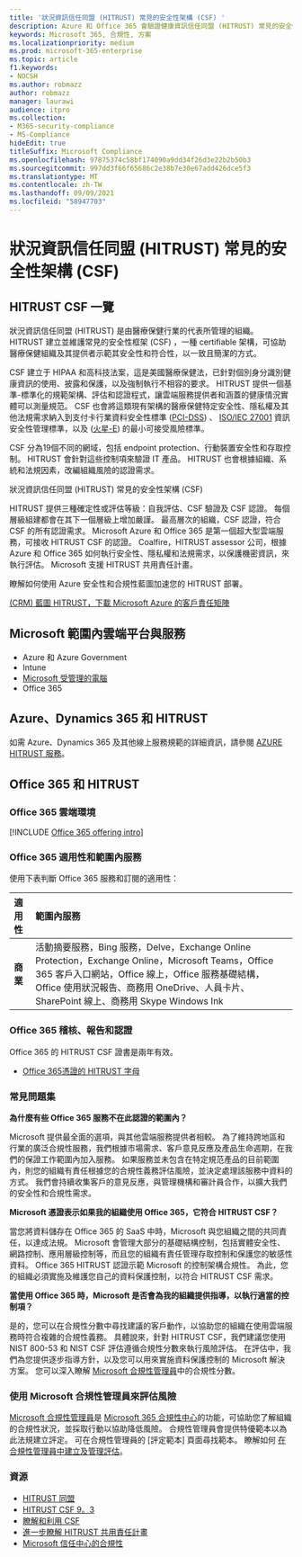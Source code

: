 ```yaml
---
title: '狀況資訊信任同盟 (HITRUST) 常見的安全性架構 (CSF) '
description: Azure 和 Office 365 會驗證健康資訊信任同盟 (HITRUST) 常見的安全性框架 (CSF) 。
keywords: Microsoft 365, 合規性, 方案
ms.localizationpriority: medium
ms.prod: microsoft-365-enterprise
ms.topic: article
f1.keywords:
- NOCSH
ms.author: robmazz
author: robmazz
manager: laurawi
audience: itpro
ms.collection:
- M365-security-compliance
- MS-Compliance
hideEdit: true
titleSuffix: Microsoft Compliance
ms.openlocfilehash: 97875374c58bf174090a9dd34f26d3e22b2b50b3
ms.sourcegitcommit: 997dd3f66f65686c2e38b7e30e67add426dce5f3
ms.translationtype: MT
ms.contentlocale: zh-TW
ms.lasthandoff: 09/09/2021
ms.locfileid: "58947703"
---
```

# <a name="health-information-trust-alliance-hitrust-common-security-framework-csf"></a>狀況資訊信任同盟 (HITRUST) 常見的安全性架構 (CSF) 

## <a name="hitrust-csf-overview"></a>HITRUST CSF 一覽

狀況資訊信任同盟 (HITRUST) 是由醫療保健行業的代表所管理的組織。 HITRUST 建立並維護常見的安全性框架 (CSF) ，一種 certifiable 架構，可協助醫療保健組織及其提供者示範其安全性和符合性，以一致且簡潔的方式。

CSF 建立于 HIPAA 和高科技法案，這是美國醫療保健法，已針對個別身分識別健康資訊的使用、披露和保護，以及強制執行不相容的要求。 HITRUST 提供一個基準-標準化的規範架構、評估和認證程式，讓雲端服務提供者和涵蓋的健康情況實體可以測量規范。 CSF 也會將這類現有架構的醫療保健特定安全性、隱私權及其他法規需求納入到支付卡行業資料安全性標準 ([PCI-DSS](https://www.microsoft.com/trustcenter/compliance/pci)) 、 [ISO/IEC 27001](https://www.microsoft.com/trustcenter/compliance/iso-iec-27001) 資訊安全性管理標準，以及 ([火星-E](https://www.microsoft.com/trustcenter/compliance/mars-e)) 的最小可接受風險標準。

CSF 分為19個不同的網域，包括 endpoint protection、行動裝置安全性和存取控制。 HITRUST 會針對這些控制項來驗證 IT 產品。 HITRUST 也會根據組織、系統和法規因素，改編組織風險的認證需求。

狀況資訊信任同盟 (HITRUST) 常見的安全性架構 (CSF) 

HITRUST 提供三種確定性或評估等級：自我評估、CSF 驗證及 CSF 認證。 每個層級組建都會在其下一個層級上增加嚴謹。 最高層次的組織，CSF 認證，符合 CSF 的所有認證需求。 Microsoft Azure 和 Office 365 是第一個超大型雲端服務，可接收 HITRUST CSF 的認證。 Coalfire，HITRUST assessor 公司，根據 Azure 和 Office 365 如何執行安全性、隱私權和法規需求，以保護機密資訊，來執行評估。 Microsoft 支援 HITRUST 共用責任計畫。

瞭解如何使用 Azure 安全性和合規性藍圖加速您的 HITRUST 部署。

[ (CRM) 藍圖 HITRUST，下載 Microsoft Azure 的客戶責任矩陣](https://servicetrust.microsoft.com/ViewPage/Blueprint?command=Download&downloadType=Document&downloadId=3ccde498-4761-4be0-be8b-cd8d379a3a4f&docTab=fc060920-cdb8-11e7-bacf-0bf52b09d912_Healthcare_Blueprint)

## <a name="microsoft-in-scope-cloud-platforms--services"></a>Microsoft 範圍內雲端平台與服務

- Azure 和 Azure Government
- Intune
- [Microsoft 受管理的電腦](/microsoft-365/managed-desktop/intro/compliance)
- Office 365

## <a name="azure-dynamics-365-and-hitrust"></a>Azure、Dynamics 365 和 HITRUST

如需 Azure、Dynamics 365 及其他線上服務規範的詳細資訊，請參閱 [AZURE HITRUST 服務](/azure/compliance/offerings/offering-hitrust)。

## <a name="office-365-and-hitrust"></a>Office 365 和 HITRUST

### <a name="office-365-cloud-environments"></a>Office 365 雲端環境

[!INCLUDE [Office 365 offering intro](../includes/o365-offering-introduction.md)]

### <a name="office-365-applicability-and-in-scope-services"></a>Office 365 適用性和範圍內服務

使用下表判斷 Office 365 服務和訂閱的適用性：

| **適用性** | **範圍內服務** |
|:------------------|:----------------------|
| **商業** | 活動摘要服務，Bing 服務，Delve，Exchange Online Protection，Exchange Online，Microsoft Teams，Office 365 客戶入口網站，Office 線上，Office 服務基礎結構，Office 使用狀況報告、商務用 OneDrive、人員卡片、SharePoint 線上、商務用 Skype Windows Ink |

### <a name="office-365-audits-reports-and-certificates"></a>Office 365 稽核、報告和認證

Office 365 的 HITRUST CSF 證書是兩年有效。

- [Office 365憑證的 HITRUST 字母](https://aka.ms/O365HITRUSTcertification)

### <a name="frequently-asked-questions"></a>常見問題集

**為什麼有些 Office 365 服務不在此認證的範圍內？**

Microsoft 提供最全面的選項，與其他雲端服務提供者相較。 為了維持跨地區和行業的廣泛合規性服務，我們根據市場需求、客戶意見反應及產品生命週期，在我們的保證工作範圍內加入服務。 如果服務並未包含在特定規范產品的目前範圍內，則您的組織有責任根據您的合規性義務評估風險，並決定處理該服務中資料的方式。 我們會持續收集客戶的意見反應，與管理機構和審計員合作，以擴大我們的安全性和合規性需求。

**Microsoft 憑證表示如果我的組織使用 Office 365，它符合 HITRUST CSF？**

當您將資料儲存在 Office 365 的 SaaS 中時，Microsoft 與您組織之間的共同責任，以達成法規。 Microsoft 會管理大部分的基礎結構控制，包括實體安全性、網路控制、應用層級控制等，而且您的組織有責任管理存取控制和保護您的敏感性資料。 Office 365 HITRUST 認證示範 Microsoft 的控制架構合規性。 為此，您的組織必須實施及維護您自己的資料保護控制，以符合 HITRUST CSF 需求。

**當使用 Office 365 時，Microsoft 是否會為我的組織提供指導，以執行適當的控制項？**

是的，您可以在合規性分數中尋找建議的客戶動作，以協助您的組織在使用雲端服務時符合複雜的合規性義務。 具體說來，針對 HITRUST CSF，我們建議您使用 NIST 800-53 和 NIST CSF 評估遵循合規性分數來執行風險評估。 在評估中，我們為您提供逐步指導方針，以及您可以用來實施資料保護控制的 Microsoft 解決方案。 您可以深入瞭解 [Microsoft 合規性管理員](/microsoft-365/compliance/compliance-manager)中的合規性分數。

### <a name="use-microsoft-compliance-manager-to-assess-your-risk"></a>使用 Microsoft 合規性管理員來評估風險

[Microsoft 合規性管理員](/microsoft-365/compliance/compliance-manager)是 [Microsoft 365 合規性中心](/microsoft-365/compliance/microsoft-365-compliance-center)的功能，可協助您了解組織的合規性狀況，並採取行動以協助降低風險。 合規性管理員會提供特優範本以為此法規建立評定。 可在合規性管理員的 [評定範本] 頁面尋找範本。 瞭解如何 [在合規性管理員中建立及管理評估](/microsoft-365/compliance/compliance-manager-assessments)。

### <a name="resources"></a>資源

- [HITRUST 同盟](https://hitrustalliance.net/)
- [HITRUST CSF 9。3](https://hitrustalliance.net/csf-license-agreement/)
- [瞭解和利用 CSF](https://hitrustalliance.net/understanding-leveraging-csf/)
- [進一步瞭解 HITRUST 共用責任計畫](https://go.microsoft.com/fwlink/p/?linkid=2100268)
- [Microsoft 信任中心的合規性](https://www.microsoft.com/trust-center/compliance/compliance-overview)
